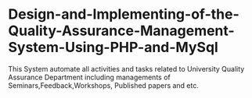 # Design-and-Implementing-of-the-Quality-Assurance-Management-System-Using-PHP-and-MySql
This System automate all activities and tasks related to University Quality Assurance Department including managements of Seminars,Feedback,Workshops, Published papers and etc.
